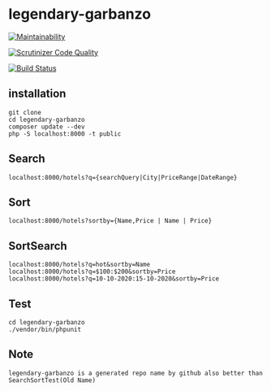 # legendary-garbanzo

[![Maintainability](https://api.codeclimate.com/v1/badges/924aec34704f03cb2d54/maintainability)](https://codeclimate.com/github/Xloka/legendary-garbanzo/maintainability)

[![Scrutinizer Code Quality](https://scrutinizer-ci.com/g/Xloka/legendary-garbanzo/badges/quality-score.png?b=master)](https://scrutinizer-ci.com/g/Xloka/legendary-garbanzo/?branch=master)

[![Build Status](https://travis-ci.org/Xloka/legendary-garbanzo.svg?branch=master)](https://travis-ci.org/Xloka/legendary-garbanzo)

## installation 
    
    git clone 
    cd legendary-garbanzo
    composer update --dev
    php -S localhost:8000 -t public

## Search
    localhost:8000/hotels?q={searchQuery|City|PriceRange|DateRange}
## Sort
    localhost:8000/hotels?sortby={Name,Price | Name | Price}

## SortSearch

    localhost:8000/hotels?q=hot&sortby=Name
    localhost:8000/hotels?q=$100:$200&sortby=Price
    localhost:8000/hotels?q=10-10-2020:15-10-2020&sortby=Price

## Test
    cd legendary-garbanzo
    ./vendor/bin/phpunit
## Note
    legendary-garbanzo is a generated repo name by github also better than SearchSortTest(Old Name)